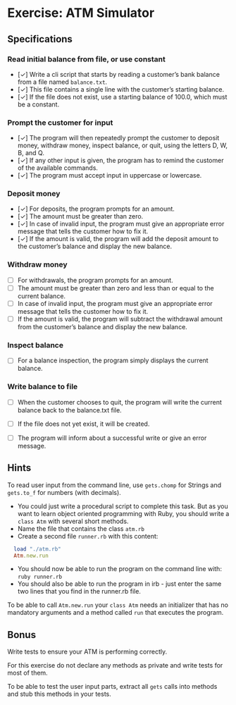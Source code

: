      
# Exercise: ATM Simulator

## Specifications

### Read initial balance from file, or use constant
- [✓] Write a cli script that starts by reading a customer’s bank balance from a file named `balance.txt`.
- [✓] This file contains a single line with the customer’s starting balance.
- [✓] If the file does not exist, use a starting balance of 100.0, which must be a constant.

### Prompt the customer for input
- [✓] The program will then repeatedly prompt the customer to deposit money, withdraw money, inspect balance, or quit, using the letters D, W, B, and Q.
- [✓] If any other input is given, the program has to remind the customer of the available commands.
- [✓] The program must accept input in uppercase or lowercase.

### Deposit money
- [✓] For deposits, the program prompts for an amount.
- [✓] The amount must be greater than zero.
- [✓] In case of invalid input, the program must give an appropriate error message that tells the customer how to fix it.
- [✓] If the amount is valid, the program will add the deposit amount to the customer’s balance and display the new balance.

### Withdraw money
- [ ] For withdrawals, the program prompts for an amount.
- [ ] The amount must be greater than zero and less than or equal to the current balance.
- [ ] In case of invalid input, the program must give an appropriate error message that tells the customer how to fix it.
- [ ] If the amount is valid, the program will subtract the withdrawal amount from the customer’s balance and display the new balance.

### Inspect balance
- [ ] For a balance inspection, the program simply displays the current balance.

### Write balance to file
- [ ] When the customer chooses to quit, the program will write the current balance back to the balance.txt file.
- [ ] If the file does not yet exist, it will be created.
- [ ] The program will inform about a successful write or give an error message.


## Hints

To read user input from the command line, use `gets.chomp` for Strings and `gets.to_f` for numbers (with decimals).

- You could just write a procedural script to complete this task. But as you want to learn object oriented programming with Ruby, you should write a `class Atm` with several short methods.
- Name the file that contains the class `atm.rb`
- Create a second file `runner.rb` with this content:

```ruby
  load "./atm.rb"
  Atm.new.run
```

- You should now be able to run the program on the command line with: `ruby runner.rb`
- You should also be able to run the program in irb - just enter the same two lines that you find in the runner.rb file.

To be able to call `Atm.new.run` your `class Atm` needs an initializer that has no mandatory arguments and a method called `run` that executes the program.


## Bonus

Write tests to ensure your ATM is performing correctly.

For this exercise do not declare any methods as private and write tests for most of them.

To be able to test the user input parts, extract all `gets` calls into methods and stub this methods in your tests.
